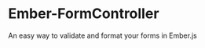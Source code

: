 Ember-FormController
====================

An easy way to validate and format your forms in Ember.js
